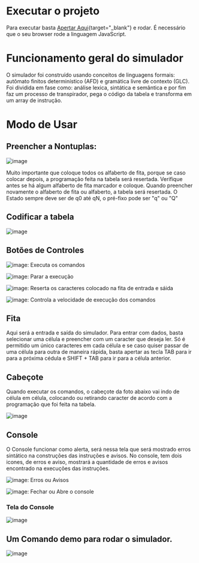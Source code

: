 # Executar o projeto
Para executar basta [Apertar Aqui](https://danilosantanaa.github.io/SimuladorMTU/){target="_blank"} e rodar. É necessário que o seu browser rode a linguagem JavaScript. 


# Funcionamento geral do simulador

O simulador foi construído usando conceitos de linguagens formais: autômato finitos determinístico (AFD) e gramática livre de contexto (GLC). Foi dividida em fase como: análise lexica, sintática e semântica e por fim faz um processo de transpirador, pega o código da tabela e transforma em um array de instrução.
 
 # Modo de Usar
 ## Preencher a Nontuplas:
 ![image](https://user-images.githubusercontent.com/38994152/199786731-ba42e8e8-1e17-4beb-96c0-1b0f6474e54a.png)

Muito importante que coloque todos os alfaberto de fita, porque se caso colocar depois, a programação feita na tabela será resertada. Verifique antes se há algum alfaberto de fita marcador e coloque. Quando preencher novamente o alfaberto de fita ou alfaberto, a tabela será resertada. 
O Estado sempre deve ser de q0 até qN, o pré-fixo pode ser "q" ou "Q"

## Codificar a tabela
![image](https://user-images.githubusercontent.com/38994152/199786858-792f48b1-bb94-40ca-bd2d-5a05be2ab5cb.png)

## Botões de Controles
![image](https://user-images.githubusercontent.com/38994152/199790211-7de7292e-00fd-4258-b71f-0a6326abcce0.png): Executa os comandos

![image](https://user-images.githubusercontent.com/38994152/199789779-d637e523-9e1c-46ba-8d8c-98b738d4101f.png): Parar a execução

![image](https://user-images.githubusercontent.com/38994152/199789884-a455752e-fc1f-447f-8a0b-079815283f60.png): Reserta os caracteres colocado na fita de entrada e sáida

![image](https://user-images.githubusercontent.com/38994152/199790016-2bd48f6b-8f1d-4f40-9f7f-455d84e32c23.png): Controla a velocidade de execução dos comandos

## Fita
Aqui será a entrada e saída do simulador. Para entrar com dados, basta selecionar uma célula e preencher com um caracter que deseja ler. Só é permitido um único caracteres em cada célula e se caso quiser passar de uma célula para outra de maneira rápida, basta apertar as tecla TAB para ir para a próxima cédula e SHIFT + TAB para ir para a célula anterior.

## Cabeçote
Quando executar os comandos, o cabeçote da foto abaixo vai indo de célula em célula, colocando ou retirando caracter de acordo com a programação que foi feita na tabela.

![image](https://user-images.githubusercontent.com/38994152/199788847-d4406f24-c4dd-459f-959c-4d362b0eeba0.png)

## Console 
O Console funcionar como alerta, será nessa tela que será mostrado erros sintático na construções das instruções e avisos. No console, tem dois icones, de erros e aviso, mostrará a quantidade de erros e avisos encontrado na execuções das instruções. 

![image](https://user-images.githubusercontent.com/38994152/199791220-54fc7609-41e5-4e06-905e-69753571e42d.png): Erros ou Avisos

![image](https://user-images.githubusercontent.com/38994152/199791491-ae797298-6a31-44a0-a09d-3b473ac10ef6.png): Fechar ou Abre o console

### Tela do Console
![image](https://user-images.githubusercontent.com/38994152/199791818-6046cad5-9678-444f-a40f-2d1f3065864c.png)

## Um Comando demo para rodar o simulador.
![image](https://user-images.githubusercontent.com/38994152/199786491-79cb14e6-d0aa-4348-b20a-f083bc126dcd.png)
